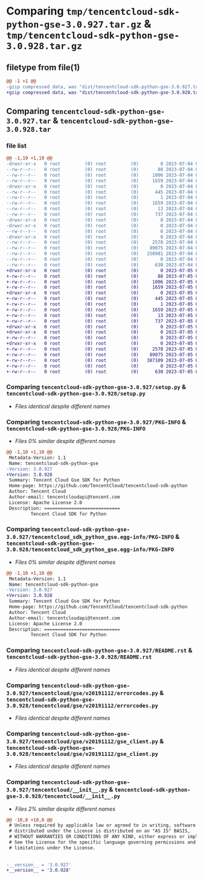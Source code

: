 # Comparing `tmp/tencentcloud-sdk-python-gse-3.0.927.tar.gz` & `tmp/tencentcloud-sdk-python-gse-3.0.928.tar.gz`

## filetype from file(1)

```diff
@@ -1 +1 @@
-gzip compressed data, was "dist/tencentcloud-sdk-python-gse-3.0.927.tar", last modified: Tue Jul  4 00:22:49 2023, max compression
+gzip compressed data, was "dist/tencentcloud-sdk-python-gse-3.0.928.tar", last modified: Wed Jul  5 00:26:52 2023, max compression
```

## Comparing `tencentcloud-sdk-python-gse-3.0.927.tar` & `tencentcloud-sdk-python-gse-3.0.928.tar`

### file list

```diff
@@ -1,19 +1,19 @@
-drwxr-xr-x   0 root         (0) root         (0)        0 2023-07-04 00:22:49.000000 tencentcloud-sdk-python-gse-3.0.927/
--rw-r--r--   0 root         (0) root         (0)       88 2023-07-04 00:22:49.000000 tencentcloud-sdk-python-gse-3.0.927/setup.cfg
--rw-r--r--   0 root         (0) root         (0)     1006 2023-07-04 00:22:49.000000 tencentcloud-sdk-python-gse-3.0.927/setup.py
--rw-r--r--   0 root         (0) root         (0)     1659 2023-07-04 00:22:49.000000 tencentcloud-sdk-python-gse-3.0.927/PKG-INFO
-drwxr-xr-x   0 root         (0) root         (0)        0 2023-07-04 00:22:49.000000 tencentcloud-sdk-python-gse-3.0.927/tencentcloud_sdk_python_gse.egg-info/
--rw-r--r--   0 root         (0) root         (0)      445 2023-07-04 00:22:49.000000 tencentcloud-sdk-python-gse-3.0.927/tencentcloud_sdk_python_gse.egg-info/SOURCES.txt
--rw-r--r--   0 root         (0) root         (0)        1 2023-07-04 00:22:49.000000 tencentcloud-sdk-python-gse-3.0.927/tencentcloud_sdk_python_gse.egg-info/dependency_links.txt
--rw-r--r--   0 root         (0) root         (0)     1659 2023-07-04 00:22:49.000000 tencentcloud-sdk-python-gse-3.0.927/tencentcloud_sdk_python_gse.egg-info/PKG-INFO
--rw-r--r--   0 root         (0) root         (0)       13 2023-07-04 00:22:49.000000 tencentcloud-sdk-python-gse-3.0.927/tencentcloud_sdk_python_gse.egg-info/top_level.txt
--rw-r--r--   0 root         (0) root         (0)      737 2023-07-04 00:22:49.000000 tencentcloud-sdk-python-gse-3.0.927/README.rst
-drwxr-xr-x   0 root         (0) root         (0)        0 2023-07-04 00:22:49.000000 tencentcloud-sdk-python-gse-3.0.927/tencentcloud/
-drwxr-xr-x   0 root         (0) root         (0)        0 2023-07-04 00:22:49.000000 tencentcloud-sdk-python-gse-3.0.927/tencentcloud/gse/
--rw-r--r--   0 root         (0) root         (0)        0 2023-07-04 00:22:49.000000 tencentcloud-sdk-python-gse-3.0.927/tencentcloud/gse/__init__.py
-drwxr-xr-x   0 root         (0) root         (0)        0 2023-07-04 00:22:49.000000 tencentcloud-sdk-python-gse-3.0.927/tencentcloud/gse/v20191112/
--rw-r--r--   0 root         (0) root         (0)     2578 2023-07-04 00:22:49.000000 tencentcloud-sdk-python-gse-3.0.927/tencentcloud/gse/v20191112/errorcodes.py
--rw-r--r--   0 root         (0) root         (0)    89075 2023-07-04 00:22:49.000000 tencentcloud-sdk-python-gse-3.0.927/tencentcloud/gse/v20191112/gse_client.py
--rw-r--r--   0 root         (0) root         (0)   250981 2023-07-04 00:22:49.000000 tencentcloud-sdk-python-gse-3.0.927/tencentcloud/gse/v20191112/models.py
--rw-r--r--   0 root         (0) root         (0)        0 2023-07-04 00:22:49.000000 tencentcloud-sdk-python-gse-3.0.927/tencentcloud/gse/v20191112/__init__.py
--rw-r--r--   0 root         (0) root         (0)      630 2023-07-04 00:22:49.000000 tencentcloud-sdk-python-gse-3.0.927/tencentcloud/__init__.py
+drwxr-xr-x   0 root         (0) root         (0)        0 2023-07-05 00:26:52.000000 tencentcloud-sdk-python-gse-3.0.928/
+-rw-r--r--   0 root         (0) root         (0)       88 2023-07-05 00:26:52.000000 tencentcloud-sdk-python-gse-3.0.928/setup.cfg
+-rw-r--r--   0 root         (0) root         (0)     1006 2023-07-05 00:26:52.000000 tencentcloud-sdk-python-gse-3.0.928/setup.py
+-rw-r--r--   0 root         (0) root         (0)     1659 2023-07-05 00:26:52.000000 tencentcloud-sdk-python-gse-3.0.928/PKG-INFO
+drwxr-xr-x   0 root         (0) root         (0)        0 2023-07-05 00:26:52.000000 tencentcloud-sdk-python-gse-3.0.928/tencentcloud_sdk_python_gse.egg-info/
+-rw-r--r--   0 root         (0) root         (0)      445 2023-07-05 00:26:52.000000 tencentcloud-sdk-python-gse-3.0.928/tencentcloud_sdk_python_gse.egg-info/SOURCES.txt
+-rw-r--r--   0 root         (0) root         (0)        1 2023-07-05 00:26:52.000000 tencentcloud-sdk-python-gse-3.0.928/tencentcloud_sdk_python_gse.egg-info/dependency_links.txt
+-rw-r--r--   0 root         (0) root         (0)     1659 2023-07-05 00:26:52.000000 tencentcloud-sdk-python-gse-3.0.928/tencentcloud_sdk_python_gse.egg-info/PKG-INFO
+-rw-r--r--   0 root         (0) root         (0)       13 2023-07-05 00:26:52.000000 tencentcloud-sdk-python-gse-3.0.928/tencentcloud_sdk_python_gse.egg-info/top_level.txt
+-rw-r--r--   0 root         (0) root         (0)      737 2023-07-05 00:26:52.000000 tencentcloud-sdk-python-gse-3.0.928/README.rst
+drwxr-xr-x   0 root         (0) root         (0)        0 2023-07-05 00:26:52.000000 tencentcloud-sdk-python-gse-3.0.928/tencentcloud/
+drwxr-xr-x   0 root         (0) root         (0)        0 2023-07-05 00:26:52.000000 tencentcloud-sdk-python-gse-3.0.928/tencentcloud/gse/
+-rw-r--r--   0 root         (0) root         (0)        0 2023-07-05 00:26:52.000000 tencentcloud-sdk-python-gse-3.0.928/tencentcloud/gse/__init__.py
+drwxr-xr-x   0 root         (0) root         (0)        0 2023-07-05 00:26:52.000000 tencentcloud-sdk-python-gse-3.0.928/tencentcloud/gse/v20191112/
+-rw-r--r--   0 root         (0) root         (0)     2578 2023-07-05 00:26:52.000000 tencentcloud-sdk-python-gse-3.0.928/tencentcloud/gse/v20191112/errorcodes.py
+-rw-r--r--   0 root         (0) root         (0)    89075 2023-07-05 00:26:52.000000 tencentcloud-sdk-python-gse-3.0.928/tencentcloud/gse/v20191112/gse_client.py
+-rw-r--r--   0 root         (0) root         (0)   387109 2023-07-05 00:26:52.000000 tencentcloud-sdk-python-gse-3.0.928/tencentcloud/gse/v20191112/models.py
+-rw-r--r--   0 root         (0) root         (0)        0 2023-07-05 00:26:52.000000 tencentcloud-sdk-python-gse-3.0.928/tencentcloud/gse/v20191112/__init__.py
+-rw-r--r--   0 root         (0) root         (0)      630 2023-07-05 00:26:52.000000 tencentcloud-sdk-python-gse-3.0.928/tencentcloud/__init__.py
```

### Comparing `tencentcloud-sdk-python-gse-3.0.927/setup.py` & `tencentcloud-sdk-python-gse-3.0.928/setup.py`

 * *Files identical despite different names*

### Comparing `tencentcloud-sdk-python-gse-3.0.927/PKG-INFO` & `tencentcloud-sdk-python-gse-3.0.928/PKG-INFO`

 * *Files 0% similar despite different names*

```diff
@@ -1,10 +1,10 @@
 Metadata-Version: 1.1
 Name: tencentcloud-sdk-python-gse
-Version: 3.0.927
+Version: 3.0.928
 Summary: Tencent Cloud Gse SDK for Python
 Home-page: https://github.com/TencentCloud/tencentcloud-sdk-python
 Author: Tencent Cloud
 Author-email: tencentcloudapi@tencent.com
 License: Apache License 2.0
 Description: ============================
         Tencent Cloud SDK for Python
```

### Comparing `tencentcloud-sdk-python-gse-3.0.927/tencentcloud_sdk_python_gse.egg-info/PKG-INFO` & `tencentcloud-sdk-python-gse-3.0.928/tencentcloud_sdk_python_gse.egg-info/PKG-INFO`

 * *Files 0% similar despite different names*

```diff
@@ -1,10 +1,10 @@
 Metadata-Version: 1.1
 Name: tencentcloud-sdk-python-gse
-Version: 3.0.927
+Version: 3.0.928
 Summary: Tencent Cloud Gse SDK for Python
 Home-page: https://github.com/TencentCloud/tencentcloud-sdk-python
 Author: Tencent Cloud
 Author-email: tencentcloudapi@tencent.com
 License: Apache License 2.0
 Description: ============================
         Tencent Cloud SDK for Python
```

### Comparing `tencentcloud-sdk-python-gse-3.0.927/README.rst` & `tencentcloud-sdk-python-gse-3.0.928/README.rst`

 * *Files identical despite different names*

### Comparing `tencentcloud-sdk-python-gse-3.0.927/tencentcloud/gse/v20191112/errorcodes.py` & `tencentcloud-sdk-python-gse-3.0.928/tencentcloud/gse/v20191112/errorcodes.py`

 * *Files identical despite different names*

### Comparing `tencentcloud-sdk-python-gse-3.0.927/tencentcloud/gse/v20191112/gse_client.py` & `tencentcloud-sdk-python-gse-3.0.928/tencentcloud/gse/v20191112/gse_client.py`

 * *Files identical despite different names*

### Comparing `tencentcloud-sdk-python-gse-3.0.927/tencentcloud/__init__.py` & `tencentcloud-sdk-python-gse-3.0.928/tencentcloud/__init__.py`

 * *Files 2% similar despite different names*

```diff
@@ -10,8 +10,8 @@
 # Unless required by applicable law or agreed to in writing, software
 # distributed under the License is distributed on an "AS IS" BASIS,
 # WITHOUT WARRANTIES OR CONDITIONS OF ANY KIND, either express or implied.
 # See the License for the specific language governing permissions and
 # limitations under the License.
 
 
-__version__ = '3.0.927'
+__version__ = '3.0.928'
```

